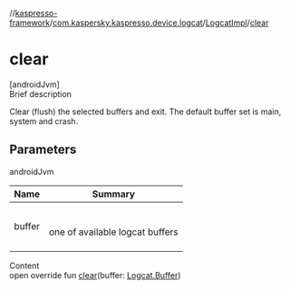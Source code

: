 //[kaspresso-framework](../../index.md)/[com.kaspersky.kaspresso.device.logcat](../index.md)/[LogcatImpl](index.md)/[clear](clear.md)



# clear  
[androidJvm]  
Brief description  


Clear (flush) the selected buffers and exit. The default buffer set is main, system and crash.



## Parameters  
  
androidJvm  
  
|  Name|  Summary| 
|---|---|
| buffer| <br><br>one of available logcat buffers<br><br>
  
  
Content  
open override fun [clear](clear.md)(buffer: [Logcat.Buffer](../-logcat/-buffer/index.md))  



